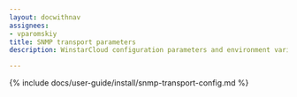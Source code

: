```yaml
---
layout: docwithnav
assignees:
- vparomskiy
title: SNMP transport parameters
description: WinstarCloud configuration parameters and environment variables

---
```


{% include docs/user-guide/install/snmp-transport-config.md %}
